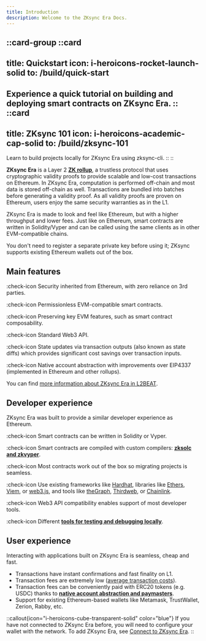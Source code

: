 ```yaml
---
title: Introduction
description: Welcome to the ZKsync Era Docs.
---
```


::card-group
  ::card
  ---
  title: Quickstart
  icon: i-heroicons-rocket-launch-solid
  to: /build/quick-start
  ---
  Experience a quick tutorial on building and deploying smart contracts on ZKsync Era.
  ::
  ::card
  ---
  title: ZKsync 101
  icon: i-heroicons-academic-cap-solid
  to: /build/zksync-101
  ---
  Learn to build projects locally for ZKsync Era using zksync-cli.
  ::
::

**ZKsync Era** is a Layer 2
**[ZK rollup](/build/resources/glossary#zk-rollup)**, a trustless protocol that
uses cryptographic validity proofs to provide scalable and low-cost transactions on Ethereum.
In ZKsync Era, computation is performed off-chain and most data is stored off-chain as well.
Transactions are bundled into batches before generating a validity proof.
As all validity proofs are proven on Ethereum, users enjoy the same security
warranties as in the L1.

ZKsync Era is made to look and feel like Ethereum, but with a higher throughput and lower fees.
Just like on Ethereum, smart contracts are written in Solidity/Vyper and can be called using the same clients as in
other EVM-compatible chains.

You don't need to register a separate private key before using it;
ZKsync supports existing Ethereum wallets out of the box.

## Main features
:check-icon Security inherited from Ethereum, with zero reliance on 3rd parties.

:check-icon Permissionless EVM-compatible smart contracts.

:check-icon Preserving key EVM features, such as smart contract composability.

:check-icon Standard Web3 API.

:check-icon State updates via transaction outputs (also known as state diffs) which provides significant cost savings
over transaction inputs.

:check-icon Native account abstraction with improvements over EIP4337 (implemented in Ethereum and other rollups).

You can find [more information about ZKsync Era in L2BEAT](https://l2beat.com/scaling/projects/zksync-era#stage).

## Developer experience

ZKsync Era was built to provide a similar developer experience as Ethereum.

:check-icon Smart contracts can be written in Solidity or Vyper.

:check-icon Smart contracts are compiled with custom compilers: **[zksolc and
zkvyper](/zk-stack/components/compiler/toolchain)**.

:check-icon Most contracts work out of the box so migrating projects is seamless.

:check-icon Use existing frameworks
like [Hardhat](/build/tooling/hardhat/getting-started), libraries like
[Ethers](https://docs.ethers.org/v6/), [Viem](https://viem.sh/zksync), or
[web3.js](https://web3js.readthedocs.io/en/v1.5.2/index.html), and tools like [theGraph](https://thegraph.com/),
[Thirdweb](https://thirdweb.com/zksync), or
[Chainlink](https://docs.chain.link/data-feeds/price-feeds/addresses?network=zksync&page=1).

:check-icon Web3 API compatibility enables support of most developer tools.

:check-icon Different **[tools for testing and debugging
locally](/build/test-and-debug/)**.

## User experience

Interacting with applications built on ZKsync Era is seamless, cheap and fast.

- Transactions have instant confirmations and fast finality on L1.
- Transaction fees are extremely low ([average transaction costs](https://www.growthepie.xyz/fundamentals/transaction-costs)).
- Transaction fees can be conveniently paid with ERC20 tokens (e.g. USDC) thanks to
  **[native account abstraction and paymasters](/build/developer-reference/account-abstraction)**.
- Support for existing Ethereum-based wallets like Metamask, TrustWallet, Zerion, Rabby, etc.

::callout{icon="i-heroicons-cube-transparent-solid" color="blue"}
If you have not connected to ZKsync Era before, you will need to
configure your wallet with the network. To add ZKsync Era, see [Connect to ZKsync Era](/build/connect-to-zksync).
::
